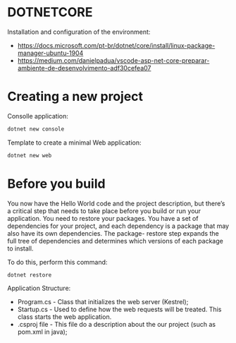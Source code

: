 # DOTNETCORE

Installation and configuration of the environment:
  - https://docs.microsoft.com/pt-br/dotnet/core/install/linux-package-manager-ubuntu-1904
  - https://medium.com/danielpadua/vscode-asp-net-core-preparar-ambiente-de-desenvolvimento-adf30cefea07

# Creating a new project

Consolle application:
```bash
dotnet new console
```
Template to create a minimal Web application:
```bash
dotnet new web
```

# Before you build

You now have the Hello World code and the project description, but there’s a critical
step that needs to take place before you build or run your application. You need to
restore your packages. You have a set of dependencies for your project, and each
dependency is a package that may also have its own dependencies. The package-
restore step expands the full tree of dependencies and determines which versions of
each package to install.

To do this, perform this command:

```bash
dotnet restore
```

Application Structure:

- Program.cs - Class that initializes the web server (Kestrel);
- Startup.cs - Used to define how the web requests will be treated. This class starts the web application.
- .csproj file - This file do a description about the our project (such as pom.xml in java);

